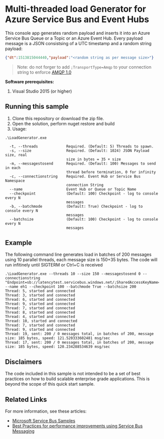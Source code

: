 # Multi-threaded load Generator for Azure Service Bus and Event Hubs 
This console app generates random payload and inserts it into an Azure Service Bus Queue or a Topic or an Azure Event Hub. Every payload message is a JSON consistsing of a UTC timestamp and a random string payload:
```json
{"dt":1513815044440,"payload":"<random string as per message size>"}
```
> Note: do not forger to add `;TransportType=Amqp` to your connection string to enforce [AMQP 1.0](https://docs.microsoft.com/en-us/azure/service-bus-messaging/service-bus-amqp-dotnet) 

**Software prerequisites:**
1. Visual Studio 2015 (or higher)

## Running this sample
1. Clone this repository or download the zip file.
2. Open the solution, perform nuget restore and build
3. Usage:
```
.\LoadGenerator.exe

  -t, --threads             Required. (Default: 5) Threads to spawn.
  -s, --size                Required. (Default: 1024) JSON Payload size, real
                            size in bytes = 35 + size
  -m, --messagestosend      Required. (Default: 100) Messages to send in each
                            thread before termination, 0 for infinity
  -c, --connectionstring    Required. Event Hub or Service Bus Namespace
                            connection String
  --name                    Event Hub or Queue or Topic Name
  --checkpoint              (Default: 100) Checkpoint - log to console every N
                            messages
  -b, --batchmode           (Default: True) Checkpoint - log to console every N
                            messages
  --batchsize               (Default: 100) Checkpoint - log to console every N
                            messages

```

## Example
The following command line generates load in batches of 200 messages using 10 parallel threads, each message size is 150+35 bytes. The code will run infitinely until SIGTERM or Ctrl+C is received

```
.\LoadGenerator.exe --threads 10 --size 150 --messagestosend 0 --connectionstring "Endpoint=sb://latencytest.servicebus.windows.net/;SharedAccessKeyName=RootManageSharedAccessKey;SharedAccessKey=*****;TransportType=Amqp" --name eh1 --checkpoint 100 --batchmode True --batchsize 200
Thread: 5, started and connected
Thread: 3, started and connected
Thread: 6, started and connected
Thread: 9, started and connected
Thread: 7, started and connected
Thread: 8, started and connected
Thread: 4, started and connected
Thread: 10, started and connected
Thread: 7, started and connected
Thread: 9, started and connected
Thread: 19, sent: 200 / 0 messages total, in batches of 200, message size: 185 bytes, speed: 121.520333602481 msg/sec
Thread: 17, sent: 200 / 0 messages total, in batches of 200, message size: 185 bytes, speed: 120.234288534639 msg/sec
```

## Disclaimers
The code included in this sample is not intended to be a set of best practices on how to build scalable enterprise grade applications. This is beyond the scope of this quick start sample.

## Related Links
For more information, see these articles:
- [Microsoft Service Bus Samples](https://github.com/Azure/azure-service-bus/tree/master/samples)
- [Best Practices for performance improvements using Service Bus Messaging](https://docs.microsoft.com/en-us/azure/service-bus-messaging/service-bus-performance-improvements)
